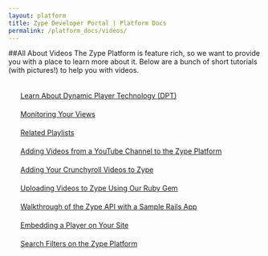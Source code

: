 ```yaml
---
layout: platform
title: Zype Developer Portal | Platform Docs
permalink: /platform_docs/videos/
---
```

##All About Videos
The Zype Platform is feature rich, so we want to provide you with a place to learn more about it.
Below are a bunch of short tutorials (with pictures!) to help you with videos.

<div style="float: left;">
  <div style="margin: 20px;"><span class="fa fa-file-text" style="margin-right: 4px;"></span>
    <a href="http://dev.zype.com/posts/2014/10/17/dpt-from-scratch/">
    Learn About Dynamic Player Technology (DPT)</a>
  </div>
  <div style="margin: 20px;"><span class="fa fa-file-text" style="margin-right: 4px;"></span>
    <a href="http://dev.zype.com/posts/2014/10/20/checking-player-request-logs/">
    Monitoring Your Views</a>
  </div>
  <div style="margin: 20px;"><span class="fa fa-file-text" style="margin-right: 4px;"></span>
    <a href="http://dev.zype.com/posts/2014/10/23/adding-a-playlist-of-related-videos/">
    Related Playlists</a>
  </div>
  <div style="margin: 20px;"><span class="fa fa-file-text" style="margin-right: 4px;"></span>
    <a href="http://dev.zype.com/posts/2014/11/18/search-youtube-in-zype/">
    Adding Videos from a YouTube Channel to the Zype Platform</a>
  </div>
  <div style="margin: 20px;"><span class="fa fa-file-text" style="margin-right: 4px;"></span>
    <a href="http://dev.zype.com/posts/2014/11/19/adding-crunchyroll-as-a-video-source/">
    Adding Your Crunchyroll Videos to Zype</a>
  </div>
  <div style="margin: 20px;"><span class="fa fa-file-text" style="margin-right: 4px;"></span>
    <a href="http://dev.zype.com/posts/2014/11/20/uploading-vidoes-with-the-zype-cli/">
    Uploading Videos to Zype Using Our Ruby Gem</a>
  </div>
  <div style="margin: 20px;"><span class="fa fa-file-text" style="margin-right: 4px;"></span>
    <a href="http://dev.zype.com/posts/2014/11/29/sample-rails-zype/">
    Walkthrough of the Zype API with a Sample Rails App</a>
  </div>
  <div style="margin: 20px;"><span class="fa fa-file-text" style="margin-right: 4px;"></span>
    <a href="http://dev.zype.com/posts/2014/11/27/embedding-player/">
    Embedding a Player on Your Site</a>
  </div>
  <div style="margin: 20px;"><span class="fa fa-file-text" style="margin-right: 4px;"></span>
    <a href="http://dev.zype.com/posts/2014/12/10/filtering-videos-and-playlists/">
    Search Filters on the Zype Platform</a>
  </div>
</div>
